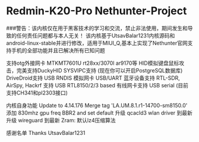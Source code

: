 Redmin-K20-Pro Nethunter-Project
=====
###警告：该内核仅在用于黑客技术的学习和交流，禁止非法使用，期间发生和导致的任何责任问题都与本人无关！
该内核基于UtsavBalar1231内核源码和android-linux-stable并进行修改，适用于MIUI_Q,基本上实现了Nethunter官网支持手机的全部功能并且已解决所有已知问题

支持otg外接网卡 MTKMT7601U rt28xx/3070l ar9170等
HID模拟键盘鼠标攻击，完美支持DuckyHID
SYSVIPC支持 (现在你可以开启PostgreSQL数据库)
DriveDroid支持
USB RNDIS 模拟网卡
USB/UART 蓝牙设备支持
RTL-SDR, AirSpy, Hackrf 支持
USB RTL8150/2/3 based 有线网卡支持
USB serial (目前支持CH341和pl2303接口)


内核自身功能
Update to 4.14.176
Merge tag 'LA.UM.8.1.r1-14700-sm8150.0'
添加 830mhz gpu freq
BBR2 and set default
升级 qcacld3 wlan driver 到最新
升级 wireguard 到最新
Zram: 默认lz4压缩算法

感谢名单
Thanks UtsavBalar1231
